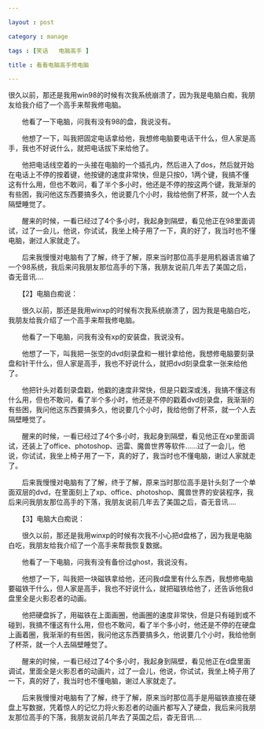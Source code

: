 ```yaml
---

layout : post

category : manage

tags : [笑话   电脑高手 ]

title : 看看电脑高手修电脑

---
```



很久以前，那还是我用win98的时候有次我系统崩溃了，因为我是电脑白痴，我朋友给我介绍了一个高手来帮我修电脑。

　　他看了一下电脑，问我有没有98的盘，我说没有。

　　他想了一下，叫我把固定电话拿给他，我想修电脑要电话干什么，但人家是高手，我也不好说什么，就把电话拔下来给他了。

　　他把电话线空着的一头接在电脑的一个插孔内，然后进入了dos，然后就开始在电话上不停的按着键，他按键的速度非常快，但是只按0，1两个键，我搞不懂这有什么用，但也不敢问，看了半个多小时，他还是不停的按这两个键，我渐渐的有些困，我问他这东西要搞多久，他说要几个小时，我给他倒了杯茶，就一个人去隔壁睡觉了。

　　醒来的时候，一看已经过了4个多小时，我起身到隔壁，看见他正在98里面调试，过了一会儿，他说，你试试，我坐上椅子用了一下，真的好了，我当时也不懂电脑，谢过人家就走了。

　　后来我慢慢对电脑有了了解，终于了解，原来当时那位高手是用机器语言编了一个98系统，我后来问我朋友那位高手的下落，我朋友说前几年去了美国之后，杳无音讯....

　　【2】电脑白痴说：

　　很久以前，那还是我用winxp的时候有次我系统崩溃了，因为我是电脑白吃，我朋友给我介绍了一个高手来帮我修电脑。

　　他看了一下电脑，问我有没有xp的安装盘，我说没有。

　　他想了一下，叫我把一张空的dvd刻录盘和一根针拿给他，我想修电脑要刻录盘和针干什么，但人家是高手，我也不好说什么，就把dvd刻录盘拿一张来给他了。

　　他把针头对着刻录盘戳，他戳的速度非常快，但是只戳深或浅，我搞不懂这有什么用，但也不敢问，看了半个多小时，他还是不停的戳着dvd刻录盘，我渐渐的有些困，我问他这东西要搞多久，他说要几个小时，我给他倒了杯茶，就一个人去隔壁睡觉了。

　　醒来的时候，一看已经过了4个多小时，我起身到隔壁，看见他正在xp里面调试，还装上了office、photoshop、迅雷、魔兽世界等软件……过了一会儿，他说，你试试，我坐上椅子用了一下，真的好了，我当时也不懂电脑，谢过人家就走了。

　　后来我慢慢对电脑有了了解，终于了解，原来当时那位高手是针头刻了一个单面双层的dvd，在里面刻上了xp、office、photoshop、魔兽世界的安装程序，我后来问我朋友那位高手的下落，我朋友说前几年去了美国之后，杳无音讯....

　　【3】电脑大白痴说：

　　很久以前，那还是我用winxp的时候有次我不小心把d盘格了，因为我是电脑白吃，我朋友给我介绍了一个高手来帮我恢复数据。

　　他看了一下电脑，问我有没有备份过ghost，我说没有。

　　他想了一下，叫我把一块磁铁拿给他，还问我d盘里有什么东西，我想修电脑要磁铁干什么，但人家是高手，我也不好说什么，就把磁铁给他了，还告诉他我d盘里全是火影忍者的动画。

　　他把硬盘拆了，用磁铁在上面画圈，他画圈的速度非常快，但是只有碰到或不碰到，我搞不懂这有什么用，但也不敢问，看了半个多小时，他还是不停的在硬盘上画着圈，我渐渐的有些困，我问他这东西要搞多久，他说要几个小时，我给他倒了杯茶，就一个人去隔壁睡觉了。

　　醒来的时候，一看已经过了4个多小时，我起身到隔壁，看见他正在d盘里面调试，里面全是火影忍者的动画片，过了一会儿，他说，你试试，我坐上椅子用了一下，真的好了，我当时也不懂电脑，谢过人家就走了。

　　后来我慢慢对电脑有了了解，终于了解，原来当时那位高手是用磁铁直接在硬盘上写数据，凭着惊人的记忆力将火影忍者的动画片都写入了硬盘，我后来问我朋友那位高手的下落，我朋友说前几年去了英国之后，杳无音讯....
